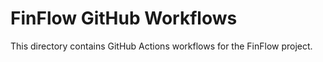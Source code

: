 # FinFlow GitHub Workflows

This directory contains GitHub Actions workflows for the FinFlow project.
